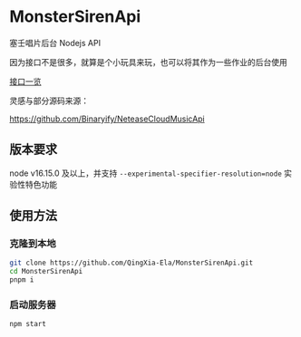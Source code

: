 # MonsterSirenApi

塞壬唱片后台 Nodejs API

因为接口不是很多，就算是个小玩具来玩，也可以将其作为一些作业的后台使用

[接口一览](./docs/dev/接口一览.md)

灵感与部分源码来源：

https://github.com/Binaryify/NeteaseCloudMusicApi

## 版本要求

node v16.15.0 及以上，并支持 `--experimental-specifier-resolution=node` 实验性特色功能

## 使用方法

### 克隆到本地

```bash
git clone https://github.com/QingXia-Ela/MonsterSirenApi.git
cd MonsterSirenApi
pnpm i
```

### 启动服务器

```bash
npm start
```
